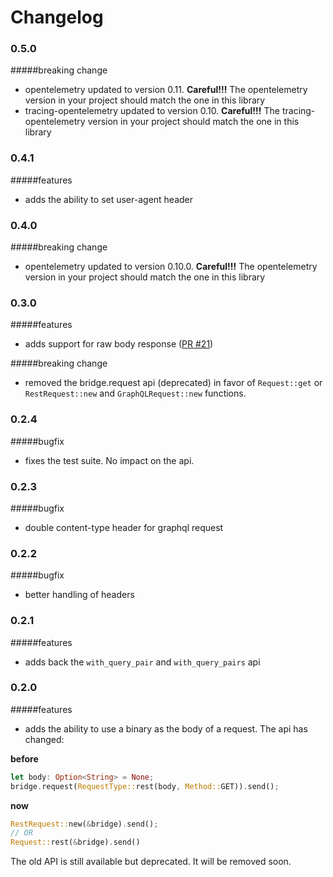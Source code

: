 # Changelog

### 0.5.0
#####breaking change
- opentelemetry updated to version 0.11. **Careful!!!** The opentelemetry version in your project should match the one in this library
- tracing-opentelemetry updated to version 0.10. **Careful!!!** The tracing-opentelemetry version in your project should match the one in this library

### 0.4.1
#####features
- adds the ability to set user-agent header

### 0.4.0
#####breaking change
- opentelemetry updated to version 0.10.0. **Careful!!!** The opentelemetry version in your project should match the one in this library

### 0.3.0
#####features
- adds support for raw body response ([PR #21](https://github.com/primait/bridge.rs/pull/21))

#####breaking change
- removed the bridge.request api (deprecated) in favor of `Request::get` or `RestRequest::new` and `GraphQLRequest::new` functions.

### 0.2.4
#####bugfix
- fixes the test suite. No impact on the api.

### 0.2.3
#####bugfix
- double content-type header for graphql request

### 0.2.2
#####bugfix
- better handling of headers

### 0.2.1
#####features
- adds back the `with_query_pair` and `with_query_pairs` api

### 0.2.0
#####features
- adds the ability to use a binary as the body of a request. The api has changed:

**before**
```rust
let body: Option<String> = None;
bridge.request(RequestType::rest(body, Method::GET)).send();
```

**now**

```rust
RestRequest::new(&bridge).send();
// OR
Request::rest(&bridge).send()
```

The old API is still available but deprecated. It will be removed soon.
